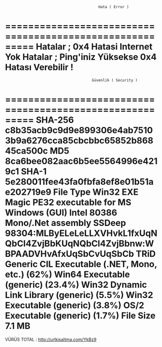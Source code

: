                                                Hata ( Error )
========================================================= 
Hatalar ; 0x4 Hatasi Internet Yok
Hatalar ; Ping'iniz Yüksekse 0x4 Hatası Verebilir !
========================================================= 
                                            Güvenlik ( Security )
========================================================= 
SHA-256	c8b35acb9c9d9e899306e4ab75103b9a6276cca85cbcbbc65852b86845ca500c
MD5	8ca6bee082aac6b5ee5564996e4219c1
SHA-1	5e280011fee43fa0fbfa8ef8e01b51ae202719e9
File Type	Win32 EXE
Magic	PE32 executable for MS Windows (GUI) Intel 80386 Mono/.Net assembly
SSDeep	98304:MLByELeLeLLXVHvkL1fxUqNQbCl4ZvjBbKUqNQbCl4ZvjBbnw:WBPAADVHvAfxUqSbCvUqSbCb
TRiD	Generic CIL Executable (.NET, Mono, etc.) (62%)
Win64 Executable (generic) (23.4%)
Win32 Dynamic Link Library (generic) (5.5%)
Win32 Executable (generic) (3.8%)
OS/2 Executable (generic) (1.7%)
File Size	7.1 MB
========================================================= 
VÜRÜS TOTAL : http://urlkisaltma.com/YkBz9
